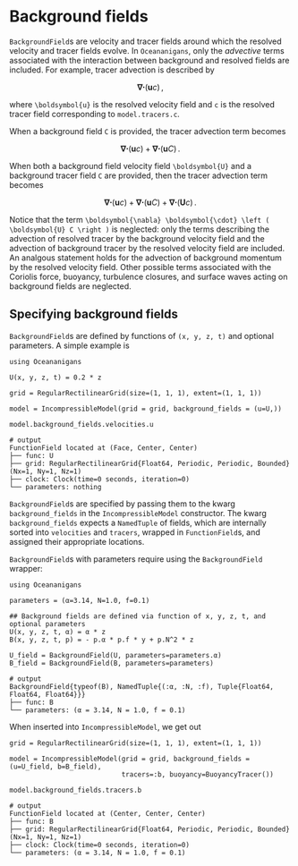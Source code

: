 # Background fields

`BackgroundField`s are velocity and tracer fields around which the resolved
velocity and tracer fields evolve. In `Oceananigans`, only the _advective_ terms
associated with the interaction between background and resolved fields are included.
For example, tracer advection is described by

```math
\boldsymbol{\nabla} \boldsymbol{\cdot} \left ( \boldsymbol{u} c \right ) \, ,
```

where ``\boldsymbol{u}`` is the resolved velocity field and ``c`` is the resolved
tracer field corresponding to `model.tracers.c`. 

When a background field ``C`` is provided, the tracer advection term becomes

```math
\boldsymbol{\nabla} \boldsymbol{\cdot} \left ( \boldsymbol{u} c \right ) 
    + \boldsymbol{\nabla} \boldsymbol{\cdot} \left ( \boldsymbol{u} C \right ) \, .
```

When both a background field velocity field ``\boldsymbol{U}`` and a background tracer field ``C``
are provided, then the tracer advection term becomes

```math
\boldsymbol{\nabla} \boldsymbol{\cdot} \left ( \boldsymbol{u} c \right ) 
    + \boldsymbol{\nabla} \boldsymbol{\cdot} \left ( \boldsymbol{u} C \right )
    + \boldsymbol{\nabla} \boldsymbol{\cdot} \left ( \boldsymbol{U} c \right ) \, .
```

Notice that the term ``\boldsymbol{\nabla} \boldsymbol{\cdot} \left ( \boldsymbol{U} C \right )`` 
is neglected: only the terms describing the advection of resolved tracer by the background 
velocity field and the advection of background tracer by the resolved velocity field are included.
An analgous statement holds for the advection of background momentum by the resolved
velocity field.
Other possible terms associated with the Coriolis force, buoyancy, turbulence closures,
and surface waves acting on background fields are neglected.

## Specifying background fields

`BackgroundField`s are defined by functions of ``(x, y, z, t)`` and optional parameters. A 
simple example is

```jldoctest
using Oceananigans

U(x, y, z, t) = 0.2 * z

grid = RegularRectilinearGrid(size=(1, 1, 1), extent=(1, 1, 1))

model = IncompressibleModel(grid = grid, background_fields = (u=U,))

model.background_fields.velocities.u

# output
FunctionField located at (Face, Center, Center)
├── func: U
├── grid: RegularRectilinearGrid{Float64, Periodic, Periodic, Bounded}(Nx=1, Ny=1, Nz=1)
├── clock: Clock(time=0 seconds, iteration=0)
└── parameters: nothing
```

`BackgroundField`s are specified by passing them to the kwarg `background_fields`
in the `IncompressibleModel` constructor. The kwarg `background_fields` expects
a `NamedTuple` of fields, which are internally sorted into `velocities` and `tracers`,
wrapped in `FunctionField`s, and assigned their appropriate locations.

`BackgroundField`s with parameters require using the `BackgroundField` wrapper:

```jldoctest moar_background
using Oceananigans

parameters = (α=3.14, N=1.0, f=0.1)

## Background fields are defined via function of x, y, z, t, and optional parameters
U(x, y, z, t, α) = α * z
B(x, y, z, t, p) = - p.α * p.f * y + p.N^2 * z 

U_field = BackgroundField(U, parameters=parameters.α)
B_field = BackgroundField(B, parameters=parameters)

# output
BackgroundField{typeof(B), NamedTuple{(:α, :N, :f), Tuple{Float64, Float64, Float64}}}
├── func: B
└── parameters: (α = 3.14, N = 1.0, f = 0.1)
```

When inserted into `IncompressibleModel`, we get out

```jldoctest moar_background
grid = RegularRectilinearGrid(size=(1, 1, 1), extent=(1, 1, 1))

model = IncompressibleModel(grid = grid, background_fields = (u=U_field, b=B_field),
                            tracers=:b, buoyancy=BuoyancyTracer())

model.background_fields.tracers.b

# output
FunctionField located at (Center, Center, Center)
├── func: B
├── grid: RegularRectilinearGrid{Float64, Periodic, Periodic, Bounded}(Nx=1, Ny=1, Nz=1)
├── clock: Clock(time=0 seconds, iteration=0)
└── parameters: (α = 3.14, N = 1.0, f = 0.1)
```
